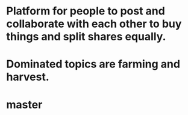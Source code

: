 # Platform for people to post and collaborate with each other to buy things and split shares equally. 
# Dominated topics are farming and harvest.
# master